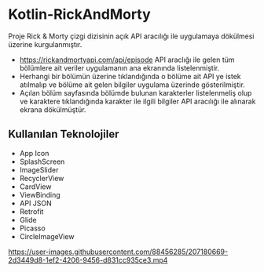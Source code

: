 # Kotlin-RickAndMorty

 Proje Rick & Morty çizgi dizisinin açık API aracılığı ile uygulamaya dökülmesi üzerine kurgulanmıştır.
 - https://rickandmortyapi.com/api/episode API araclığı ile gelen tüm bölümlere ait veriler uygulamanın ana ekranında listelenmiştir.
 - Herhangi bir bölümün üzerine tıklandığında o bölüme ait API ye istek atılmalıp ve bölüme ait gelen bilgiler uygulama üzerinde gösterilmiştir.
 - Açılan bölüm sayfasında bölümde bulunan karakterler listelenmeliş olup ve karaktere tıklandığında karakter ile ilgili bilgiler API aracılığı ile alınarak ekrana dökülmüştür.
 
  ## Kullanılan Teknolojiler

- App Icon
- SplashScreen
- ImageSlider
- RecyclerView
- CardView
- ViewBinding
- API JSON
- Retrofit
- Glide
- Picasso
- CircleImageView

https://user-images.githubusercontent.com/88456285/207180669-2d3449d8-1ef2-4206-9456-d831cc935ce3.mp4




